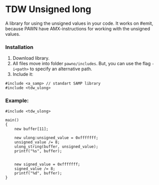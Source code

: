 # TDW Unsigned long
A library for using the unsigned values in your code. It works on #emit, because PAWN have AMX-instructions for working with the unsigned values.

### Installation
1. Download library.
2. All files move into folder `pawno/includes`. But, you can use the flag `-i<path>` to specify an alternative path.
3. Include it:
```PAWN
#include <a_samp> // standart SAMP library
#include <tdw_ulong>
```

### Example:
```pawn
#include <tdw_ulong>

main()
{
	new buffer[11];

	new ulong:unsigned_value = 0xfffffff;
	unsigned_value /= 8;
	ulong_string(buffer, unsigned_value);
	printf("%s", buffer);


	new signed_value = 0xfffffff;
	signed_value /= 8;
	printf("%d", buffer);
}
```
